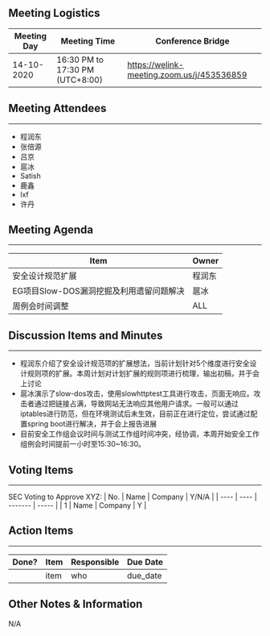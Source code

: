 ## Meeting Logistics

| Meeting Day | Meeting Time                    | Conference Bridge                          |
| ----------- | ------------------------------- | ------------------------------------------ |
| 14-10-2020  | 16:30 PM to 17:30 PM (UTC+8:00) | https://welink-meeting.zoom.us/j/453536859 |

## Meeting Attendees
** **
- 程润东
- 张倍源
- 吕京
- 扈冰
- Satish
- 鹿鑫
- lxf
- 许丹

## Meeting Agenda

** **
| Item                               | Owner  |
| ---------------------------------- | ------ |
| 安全设计规范扩展                     | 程润东  |
| EG项目Slow-DOS漏洞挖掘及利用遗留问题解决         | 扈冰    |
| 周例会时间调整                       | ALL    |


## Discussion Items and Minutes

** **
- 程润东介绍了安全设计规范项的扩展想法，当前计划针对5个维度进行安全设计规则项的扩展。本周计划对计划扩展的规则项进行梳理，输出初稿，并于会上讨论
- 扈冰演示了slow-dos攻击，使用slowhttptest工具进行攻击，页面无响应。攻击者通过把链接占满，导致网站无法响应其他用户请求。一般可以通过iptables进行防范，但在环境测试后未生效，目前正在进行定位，尝试通过配置spring boot进行解决，并于会上报告进展
- 目前安全工作组会议时间与测试工作组时间冲突，经协调，本周开始安全工作组例会时间提前一小时至15:30~16:30。

## Voting Items

** **
SEC Voting to Approve XYZ:
| No.  | Name | Company | Y/N/A |
| ---- | ---- | ------- | ----- |
| 1    | Name | Company | Y     |

## Action Items
** **
| Done? | Item | Responsible | Due Date |
| ----- | ---- | ----------- | -------- |
|       | item | who         | due_date |

## Other Notes & Information
N/A